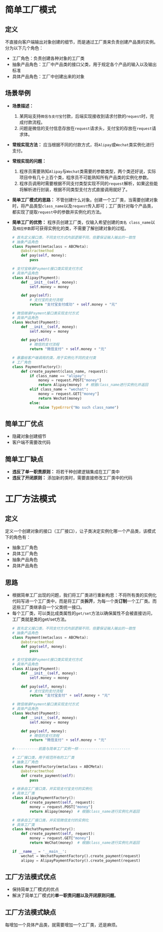 # 简单工厂模式
## 定义
不直接向客户端输出对象创建的细节，而是通过工厂类来负责创建产品类的实例。分为以下几个角色：
* 工厂角色：负责创建各种对象的工厂类
* 抽象产品角色：工厂中产品类的接口父类，用于规定各个产品的输入以及输出标准
* 具体产品角色：工厂中创建出来的对象

## 场景举例
* **场景描述：** 
  1. 某网站支持`微信与支付宝`付款，后端实现接收到请求付款的`request`时，完成付款流程。
  2. 问题是微信的支付信息存放在`request`请求头，支付宝的存放在`request`请求体。
* **常规实现方法：** 应当根据不同的付款方式，将`Alipay`或`Wechat`类实例化进行支付。
* **常规实现的问题：** 
  1. 程序员需要熟知`Alipay`与`Wechat`类需要的参数类型，两个类还好说，实际项目中有几十上百个类，程序员不可能熟知所有产品类的实例化参数。
  2. 程序员调用时需要根据不同支付类型实现不同的`request`解析，如果这些能将解析进行封装，根据不同类型支付方式直接调用就好了。
* **简单工厂模式的思路：** 不管创建什么对象。创建一个工厂类，当需要创建对象时，将产品类型`class_name`以及`request`传入即可；工厂类针对每个产品类，都实现了提取`request`中的参数并实例化的方法。
* **简单工厂的优势：** 
程序员创建工厂类，仅输入希望创建的`类名 class_name`以及`相应参数`即可获得实例化的类，不需要了解创建对象的过程。

    ```python
    # 首先定义接口类，不同支付方式内部逻辑不同，但要保证输入输出的一致性
    # 抽象产品角色
    class Payment(metaclass = ABCMeta):
        @abstractmethod
        def pay(self, money):
            pass

    # 支付宝继承Payment接口类实现支付方式
    # 具体产品角色
    class Alipay(Payment):
        def __init__(self, money):
            self.money = money

        def pay(self):
            # 支付宝的支付流程
            return "支付宝支付成功" + self.money + "元"

    # 微信继承Payment接口类实现支付方式
    # 具体产品角色
    class Wechat(Payment):
        def __init__(self, money):
            self.money = money

        def pay(self):
            # 微信的支付流程
            return "微信支付" + self.money + "元"

    # 暴露给客户端调用的类，用于实例化不同的支付类
    # 工厂角色
    class PaymentFactory():
        def create_payment(class_name, request):
            if class_name == "alipay":
                money = request.POST["money"]
                return Alipay(money)  # 根据class_name进行实例化并返回
            elif class_name = "wechat":
                money = request.GET["money"]
                return Wechat(money)
            else:
                raise TypeError("No such class_name")
    ```

## 简单工厂优点
* 隐藏对象创建细节
* 客户端不需要改代码

## 简单工厂缺点
* **违反了单一职责原则：** 将若干种创建逻辑集成在工厂类中
* **违反了开闭原则：** 添加新的类时，需要直接修改工厂类中的代码
  
# 工厂方法模式
## 定义
定义一个创建对象的接口（工厂接口），让子类决定实例化哪一个产品类，该模式下的角色有：
* 抽象工厂角色
* 具体工厂角色
* 抽象产品角色
* 具体产品角色

## 思路
* 根据简单工厂出现的问题，我们将工厂类进行重新构思：不将所有类的实例化代码写进一个工厂类中，而是将工厂类**拆开**，为每一个类**订制**一个工厂类。而这些工厂类继承自一个父类统一接口。
* 每个工厂类，可以类比成类属性的`get/set`方法以确保属性不会被直接访问，工厂类就是类的get/set方法。
    ```python
    # 首先定义接口类，不同支付方式内部逻辑不同，但要保证输入输出的一致性
    # 抽象产品角色
    class Payment(metaclass = ABCMeta):
        @abstractmethod
        def pay(self, money):
            pass

    # 支付宝继承Payment接口类实现支付方式
    # 具体产品角色
    class Alipay(Payment):
        def __init__(self, money):
            self.money = money

        def pay(self, money):
            # 支付宝的支付流程
            return "支付宝支付" + self.money + "元"

    # 微信继承Payment接口类实现支付方式
    # 具体产品角色
    class Wechat(Payment):
        def __init__(self, money):
            self.money = money

        def pay(self, money):
            # 微信的支付流程
            return "微信支付" + self.money + "元"

    #-----------前面与简单工厂实例一样------------------------

    # 工厂接口类，用于规范所有的工厂类
    # 抽象工厂角色
    class PaymentFactory(metaclass = ABCMeta):
        @abstractmethod
        def create_payment(self):
            pass

    # 继承自工厂接口类，并实现支付宝支付的实例化
    # 具体工厂类
    class AlipayPaymentFactory():
        def create_payment(self, request):
            money = request.POST["money"]
            return Alipay(money)  # 根据class_name进行实例化并返回

    # 继承自工厂接口类，并实现微信支付的实例化
    # 具体工厂类
    class WechatPaymentFactory():
        def create_payment(self, request):
            money = request.GET["money"]
            return WeChat(money)  # 根据class_name进行实例化并返回

    if __name__ = '__main__':
        wechat = WechatPaymentFactory().create_payment(request)
        alipay = AlipayPaymentFactory().create_payment(request)
    ```

## 工厂方法模式优点
* 保持简单工厂模式的优点
* 解决了简单工厂模式的**单一职责问题以及开闭原则问题**。

## 工厂方法模式缺点
每增加一个具体产品类，就需要增加一个工厂类，还是麻烦。



